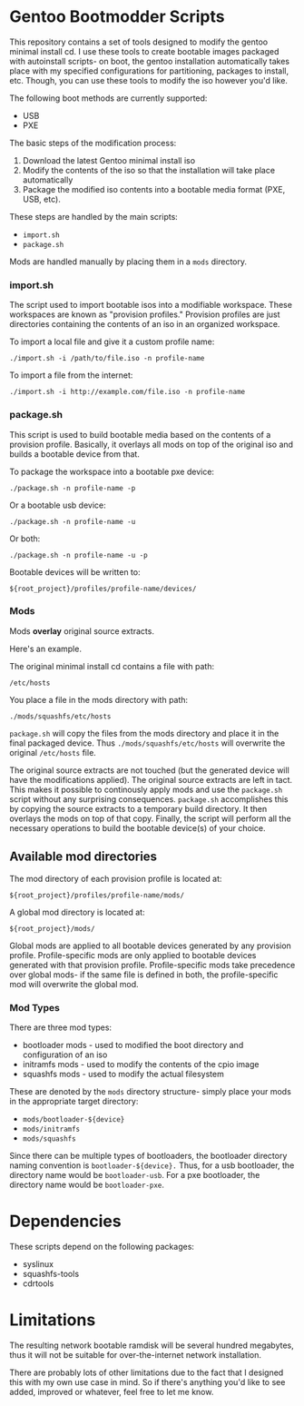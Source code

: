 # Gentoo Bootmodder Scripts

This repository contains a set of tools designed to modify the gentoo minimal
install cd. I use these tools to create bootable images packaged with autoinstall
scripts- on boot, the gentoo installation automatically takes place with my
specified configurations for partitioning, packages to install, etc. Though, you
can use these tools to modify the iso however you'd like.

The following boot methods are currently supported:

  - USB 
  - PXE

The basic steps of the modification process:

  1. Download the latest Gentoo minimal install iso
  2. Modify the contents of the iso so that the installation will take place
  automatically
  3. Package the modified iso contents into a bootable media format (PXE, USB,
  etc).

These steps are handled by the main scripts:

  - `import.sh`
  - `package.sh`

Mods are handled manually by placing them in a `mods` directory.

### import.sh

The script used to import bootable isos into a modifiable workspace. These
workspaces are known as "provision profiles." Provision profiles are just
directories containing the contents of an iso in an organized workspace.

To import a local file and give it a custom profile name:

    ./import.sh -i /path/to/file.iso -n profile-name

To import a file from the internet:

    ./import.sh -i http://example.com/file.iso -n profile-name

### package.sh

This script is used to build bootable media based on the contents of a provision
profile. Basically, it overlays all mods on top of the original iso and builds a
bootable device from that.

To package the workspace into a bootable pxe device:

    ./package.sh -n profile-name -p

Or a bootable usb device:

    ./package.sh -n profile-name -u

Or both:

    ./package.sh -n profile-name -u -p

Bootable devices will be written to:

    ${root_project}/profiles/profile-name/devices/

### Mods

Mods **overlay** original source extracts.

Here's an example.

The original minimal install cd contains a file with path:

    /etc/hosts

You place a file in the mods directory with path:

    ./mods/squashfs/etc/hosts

`package.sh` will copy the files from the mods directory and place it in the
final packaged device. Thus `./mods/squashfs/etc/hosts` will overwrite the
original `/etc/hosts` file.

The original source extracts are not touched (but the generated device will have
the modifications applied). The original source extracts are left in tact.  This
makes it possible to continously apply mods and use the `package.sh` script
without any surprising consequences. `package.sh` accomplishes this by copying
the source extracts to a temporary build directory. It then overlays the mods on
top of that copy.  Finally, the script will perform all the necessary operations
to build the bootable device(s) of your choice.

## Available mod directories

The mod directory of each provision profile is located at:

    ${root_project}/profiles/profile-name/mods/

A global mod directory is located at:

    ${root_project}/mods/

Global mods are applied to all bootable devices generated by any provision
profile. Profile-specific mods are only applied to bootable devices generated
with that provision profile. Profile-specific mods take precedence over global
mods- if the same file is defined in both, the profile-specific mod will
overwrite the global mod.

### Mod Types

There are three mod types:

  - bootloader mods - used to modified the boot directory and configuration of
    an iso
  - initramfs mods - used to modify the contents of the cpio image
  - squashfs mods - used to modify the actual filesystem

These are denoted by the `mods` directory structure- simply place your mods in
the appropriate target directory:

  - `mods/bootloader-${device}`
  - `mods/initramfs`
  - `mods/squashfs`

Since there can be multiple types of bootloaders, the bootloader directory
naming convention is `bootloader-${device}.` Thus, for a usb bootloader, the
directory name would be `bootloader-usb`. For a pxe bootloader, the directory
name would be `bootloader-pxe`.

# Dependencies

These scripts depend on the following packages:

  - syslinux
  - squashfs-tools
  - cdrtools

# Limitations

The resulting network bootable ramdisk will be several hundred megabytes, thus
it will not be suitable for over-the-internet network installation.

There are probably lots of other limitations due to the fact that I designed
this with my own use case in mind. So if there's anything you'd like to see
added, improved or whatever, feel free to let me know.

